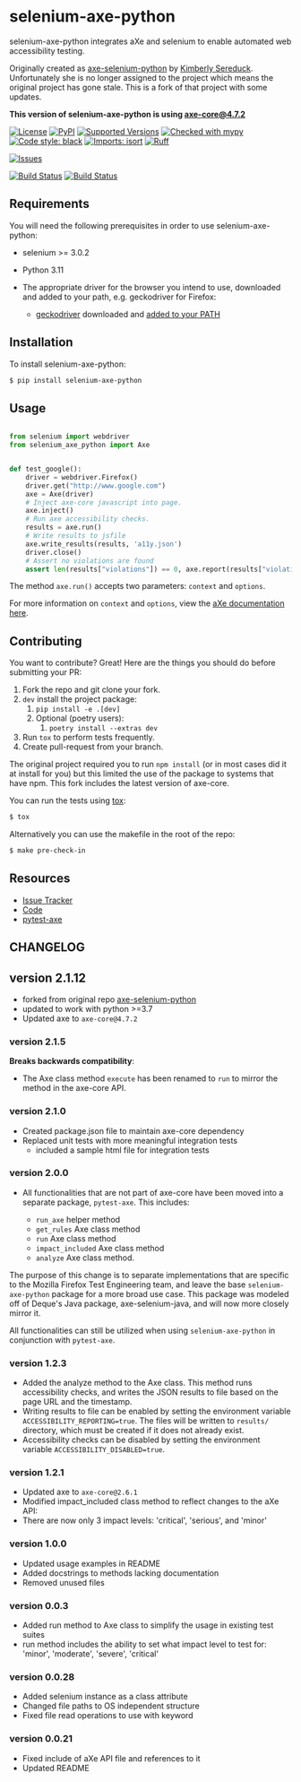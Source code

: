 selenium-axe-python
===================

selenium-axe-python integrates aXe and selenium to enable automated web accessibility testing.

Originally created as [axe-selenium-python](http://github.com/mozilla-services/axe-selenium-python/) by [Kimberly Sereduck](https://github.com/kimberlythegeek).
Unfortunately she is no longer assigned to the project which means the original project has gone stale.
This is a fork of that project with some updates.

**This version of selenium-axe-python is using axe-core@4.7.2**


[![License](https://img.shields.io/badge/license-MPL%202.0-blue.svg)](https://github.com/bandophahita/selenium-axe-python/blob/master/LICENSE.txt)
[![PyPI](https://img.shields.io/pypi/v/selenium-axe-python.svg)](https://pypi.org/project/selenium-axe-python/)
[![Supported Versions](https://img.shields.io/pypi/pyversions/screenpy.svg)](https://pypi.org/project/screenpy)
[![Checked with mypy](http://www.mypy-lang.org/static/mypy_badge.svg)](http://mypy-lang.org/)
[![Code style: black](https://img.shields.io/badge/code%20style-black-000000.svg)](https://github.com/psf/black)
[![Imports: isort](https://img.shields.io/badge/%20imports-isort-%231674b1?style=flat&labelColor=ef8336)](https://pycqa.github.io/isort/)
[![Ruff](https://img.shields.io/endpoint?url=https://raw.githubusercontent.com/astral-sh/ruff/main/assets/badge/v2.json)](https://github.com/astral-sh/ruff)

[![Issues](https://img.shields.io/github/issues-raw/bandophahita/selenium-axe-python.svg)](https://github.com/bandophahita/selenium-axe-python/issues)

[![Build Status](https://github.com/bandophahita/selenium-axe-python/actions/workflows/tests.yml/badge.svg)](https://github.com/bandophahita/selenium-axe-python/actions/workflows/tests.yml)
[![Build Status](https://github.com/bandophahita/selenium-axe-python/actions/workflows/lint.yml/badge.svg)](https://github.com/bandophahita/selenium-axe-python/actions/workflows/lint.yml)

Requirements
------------

You will need the following prerequisites in order to use selenium-axe-python:

- selenium >= 3.0.2
- Python 3.11
- The appropriate driver for the browser you intend to use, downloaded and added to your path, e.g. geckodriver for Firefox:

  - [geckodriver](https://github.com/mozilla/geckodriver/releases) downloaded and [added to your PATH](https://stackoverflow.com/questions/40208051/selenium-using-python-geckodriver-executable-needs-to-be-in-path#answer-40208762)

Installation
------------

To install selenium-axe-python:

```bash
$ pip install selenium-axe-python
```

Usage
-----

```python

from selenium import webdriver
from selenium_axe_python import Axe


def test_google():
    driver = webdriver.Firefox()
    driver.get("http://www.google.com")
    axe = Axe(driver)
    # Inject axe-core javascript into page.
    axe.inject()
    # Run axe accessibility checks.
    results = axe.run()
    # Write results to jsfile
    axe.write_results(results, 'a11y.json')
    driver.close()
    # Assert no violations are found
    assert len(results["violations"]) == 0, axe.report(results["violations"])
```

The method `axe.run()` accepts two parameters: `context` and `options`.

For more information on `context` and `options`, view the [aXe documentation here](https://github.com/dequelabs/axe-core/blob/master/doc/API.md#parameters-axerun).

Contributing
------------

You want to contribute? Great! Here are the things you should do before submitting your PR:


1. Fork the repo and git clone your fork.
1. `dev` install the project package:
    1. `pip install -e .[dev]`
    1. Optional (poetry users):
        1. `poetry install --extras dev`
1. Run `tox` to perform tests frequently.
1. Create pull-request from your branch.


The original project required you to run `npm install` (or in most cases did it at install for you) but this
limited the use of the package to systems that have npm.  This fork includes the latest version of
axe-core.

You can run the tests using [tox](https://tox.readthedocs.io/en/latest/):

```bash
$ tox
```

Alternatively you can use the makefile in the root of the repo:

```bash
$ make pre-check-in
```

Resources
---------

- [Issue Tracker](https://github.com/bandophahita/selenium-axe-python/issues)
- [Code](https://github.com/bandophahita/selenium-axe-python/)
- [pytest-axe](http://github.com/mozilla-services/pytest-axe/)

CHANGELOG
---------

## version 2.1.12

- forked from original repo [axe-selenium-python](http://github.com/mozilla-services/axe-selenium-python/)
- updated to work with python >=3.7
- Updated axe to `axe-core@4.7.2`


### version 2.1.5

**Breaks backwards compatibility**:

- The Axe class method `execute` has been renamed to `run` to mirror the method in the axe-core API.

### version 2.1.0

- Created package.json file to maintain axe-core dependency
- Replaced unit tests with more meaningful integration tests
  - included a sample html file for integration tests

### version 2.0.0

- All functionalities that are not part of axe-core have been moved into a separate package, `pytest-axe`. This includes:

  - `run_axe` helper method
  - `get_rules` Axe class method
  - `run` Axe class method
  - `impact_included` Axe class method
  - `analyze` Axe class method.

The purpose of this change is to separate implementations that are specific to the Mozilla Firefox Test Engineering team,
and leave the base `selenium-axe-python` package for a more broad use case. This package was modeled off of Deque's
Java package, axe-selenium-java, and will now more closely mirror it.

All functionalities can still be utilized when using `selenium-axe-python` in conjunction with `pytest-axe`.

### version 1.2.3

- Added the analyze method to the Axe class. This method runs accessibility checks, and writes the JSON results to file based on the page URL and the timestamp.
- Writing results to file can be enabled by setting the environment variable `ACCESSIBILITY_REPORTING=true`. The files will be written to `results/` directory, which must be created if it does not already exist.
- Accessibility checks can be disabled by setting the environment variable `ACCESSIBILITY_DISABLED=true`.

### version 1.2.1

- Updated axe to `axe-core@2.6.1`
- Modified impact_included class method to reflect changes to the aXe API:
- There are now only 3 impact levels: 'critical', 'serious', and 'minor'

### version 1.0.0

- Updated usage examples in README
- Added docstrings to methods lacking documentation
- Removed unused files

### version 0.0.3

- Added run method to Axe class to simplify the usage in existing test suites
- run method includes the ability to set what impact level to test for: 'minor', 'moderate', 'severe', 'critical'

### version 0.0.28

- Added selenium instance as a class attribute
- Changed file paths to OS independent structure
- Fixed file read operations to use with keyword


### version 0.0.21

- Fixed include of aXe API file and references to it
- Updated README
